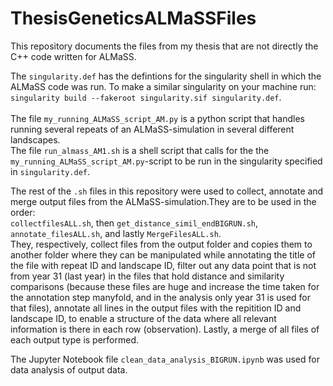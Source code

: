 # ThesisGeneticsALMaSSFiles

This repository documents the files from my thesis that are not directly the C++ code written for ALMaSS. <br>

The `singularity.def` has the defintions for the singularity shell in which the ALMaSS code was run. To make a similar singularity on your machine run: <br>
`singularity build --fakeroot singularity.sif singularity.def`. <br>
<br>
The file `my_running_ALMaSS_script_AM.py` is a python script that handles running several repeats of an ALMaSS-simulation in several different landscapes. <br>
The file `run_almass_AM1.sh` is a shell script that calls for the the `my_running_ALMaSS_script_AM.py`-script to be run in the singularity specified in `singularity.def`. <br>

The rest of the `.sh` files in this repository were used to collect, annotate and merge output files from the ALMaSS-simulation.They are to be used in the order: <br>
`collectfilesALL.sh`, then `get_distance_simil_endBIGRUN.sh`, `annotate_filesALL.sh`, and lastly `MergeFilesALL.sh`. <br>
They, respectively, collect files from the output folder and copies them to another folder where they can be manipulated while annotating the title of the file with repeat ID and landscape ID, filter out any data point that is not from year 31 (last year) in the files that hold distance and similarity comparisons (because these files are huge and increase the time taken for the annotation step manyfold, and in the analysis only year 31 is used for that files), annotate all lines in the output files with the repitition ID and landscape ID, to enable a structure of the data where all relevant information is there in each row (observation). Lastly, a merge of all files of each output type is performed.

The Jupyter Notebook file `clean_data_analysis_BIGRUN.ipynb` was used for data analysis of output data.
